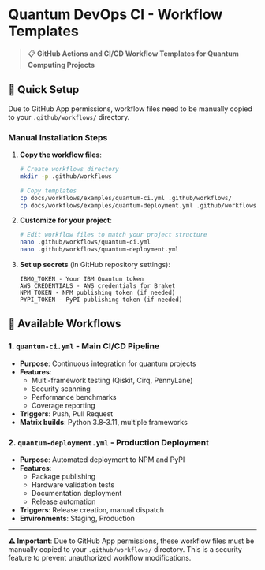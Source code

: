 # Quantum DevOps CI - Workflow Templates

> 📋 **GitHub Actions and CI/CD Workflow Templates for Quantum Computing Projects**

## 🚀 Quick Setup

Due to GitHub App permissions, workflow files need to be manually copied to your `.github/workflows/` directory. 

### Manual Installation Steps

1. **Copy the workflow files**:
   ```bash
   # Create workflows directory
   mkdir -p .github/workflows
   
   # Copy templates
   cp docs/workflows/examples/quantum-ci.yml .github/workflows/
   cp docs/workflows/examples/quantum-deployment.yml .github/workflows/
   ```

2. **Customize for your project**:
   ```bash
   # Edit workflow files to match your project structure
   nano .github/workflows/quantum-ci.yml
   nano .github/workflows/quantum-deployment.yml
   ```

3. **Set up secrets** (in GitHub repository settings):
   ```
   IBMQ_TOKEN - Your IBM Quantum token
   AWS_CREDENTIALS - AWS credentials for Braket
   NPM_TOKEN - NPM publishing token (if needed)
   PYPI_TOKEN - PyPI publishing token (if needed)
   ```

## 📁 Available Workflows

### 1. `quantum-ci.yml` - Main CI/CD Pipeline
- **Purpose**: Continuous integration for quantum projects
- **Features**: 
  - Multi-framework testing (Qiskit, Cirq, PennyLane)
  - Security scanning
  - Performance benchmarks
  - Coverage reporting
- **Triggers**: Push, Pull Request
- **Matrix builds**: Python 3.8-3.11, multiple frameworks

### 2. `quantum-deployment.yml` - Production Deployment
- **Purpose**: Automated deployment to NPM and PyPI
- **Features**:
  - Package publishing
  - Hardware validation tests
  - Documentation deployment
  - Release automation
- **Triggers**: Release creation, manual dispatch
- **Environments**: Staging, Production

---

**⚠️ Important**: Due to GitHub App permissions, these workflow files must be manually copied to your `.github/workflows/` directory. This is a security feature to prevent unauthorized workflow modifications.